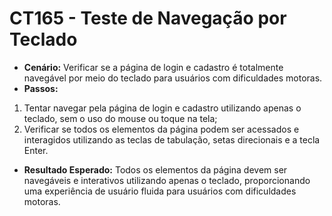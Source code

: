 # CT165 - Teste de Navegação por Teclado

- **Cenário:** Verificar se a página de login e cadastro é totalmente navegável por meio do teclado para usuários com dificuldades motoras.
- **Passos:**
1. Tentar navegar pela página de login e cadastro utilizando apenas o teclado, sem o uso do mouse ou toque na tela;
2. Verificar se todos os elementos da página podem ser acessados e interagidos utilizando as teclas de tabulação, setas direcionais e a tecla Enter.
- **Resultado Esperado:** Todos os elementos da página devem ser navegáveis e interativos utilizando apenas o teclado, proporcionando uma experiência de usuário fluida para usuários com dificuldades motoras.
